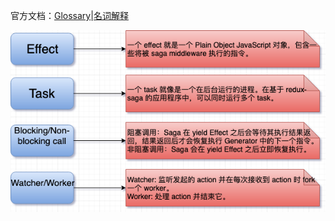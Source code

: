 官方文档：[Glossary](https://redux-saga.js.org/docs/Glossary.html)|[名词解释](https://redux-saga-in-chinese.js.org/docs/Glossary.html)

![7-glossary](./images/7-glossary.png)